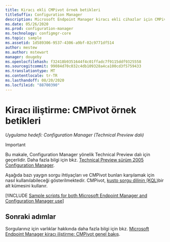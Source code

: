 ```yaml
---
title: Kiracı ekli CMPivot örnek betikleri
titleSuffix: Configuration Manager
description: Microsoft Endpoint Manager kiracı ekli cihazlar için CMPivot için betik örnekleri.
ms.date: 05/26/2020
ms.prod: configuration-manager
ms.technology: configmgr-core
ms.topic: sample
ms.assetid: 1d589306-9537-4306-a9bf-02c9771df514
author: mestew
ms.author: mstewart
manager: dougeby
ms.openlocfilehash: f32418b9351644f4c01ffadc7f9115ddf9325558
ms.sourcegitcommit: 99084d70c032c4db109328a4ca100cd3f5759433
ms.translationtype: MT
ms.contentlocale: tr-TR
ms.lasthandoff: 08/20/2020
ms.locfileid: "88700390"
---
```

# <a name="tenant-attach-cmpivot-sample-scripts"></a>Kiracı iliştirme: CMPivot örnek betikleri
<!---->
*Uygulama hedefi: Configuration Manager (Technical Preview dalı)*

> [!Important]
> Bu makale, Configuration Manager yönelik Technical Preview dalı için geçerlidir. Daha fazla bilgi için bkz. [Technical Preview sürüm 2005 Configuration Manager](../core/get-started/2020/technical-preview-2005.md#bkmk_cmpivot).

Aşağıda bazı yaygın sorgu ihtiyaçları ve CMPivot bunları karşılamak için nasıl kullanılabileceği gösterilmektedir. CMPivot, [kusto sorgu dilinin (KQL)](/azure/kusto/query/)bir alt kümesini kullanır.

[!INCLUDE [Sample scripts for both Microsoft Endpoint Manager and Configuration Manager use](../core/servers/manage/includes/cmpivot-samples-shared.md)]

## <a name="next-steps"></a>Sonraki adımlar

Sorgularınız için varlıklar hakkında daha fazla bilgi için bkz. [Microsoft Endpoint Manager kiracı iliştirme: CMPivot genel bakış](cmpivot-overview-attached.md).